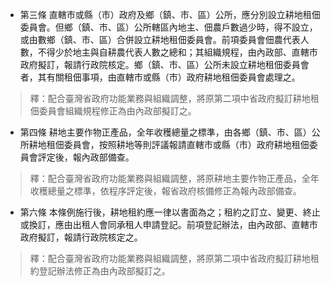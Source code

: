 * 第三條 直轄市或縣（市）政府及鄉（鎮、市、區）公所，應分別設立耕地租佃委員會。但鄉（鎮、市、區）公所轄區內地主、佃農戶數過少時，得不設立，或由數鄉（鎮、市、區）合併設立耕地租佃委員會。前項委員會佃農代表人數，不得少於地主與自耕農代表人數之總和；其組織規程，由內政部、直轄市政府擬訂，報請行政院核定。鄉（鎮、市、區）公所未設立耕地租佃委員會者，其有關租佃事項，由直轄市或縣（市）政府耕地租佃委員會處理之。

> 釋：配合臺灣省政府功能業務與組織調整，將原第二項中省政府擬訂耕地租佃委員會組織規程修正為由內政部擬訂之。

* 第四條 耕地主要作物正產品，全年收穫總量之標準，由各鄉（鎮、市、區）公所耕地租佃委員會，按照耕地等則評議報請直轄市或縣（市）政府耕地租佃委員會評定後，報內政部備查。

> 釋：配合臺灣省政府功能業務與組織調整，將原耕地主要作物正產品，全年收穫總量之標準，依程序評定後，報省政府核備修正為報內政部備查。

* 第六條 本條例施行後，耕地租約應一律以書面為之；租約之訂立、變更、終止或換訂，應由出租人會同承租人申請登記。前項登記辦法，由內政部、直轄市政府擬訂，報請行政院核定之。

> 釋：配合臺灣省政府功能業務與組織調整，將原第二項中省政府擬訂耕地租約登記辦法修正為由內政部擬訂之。

